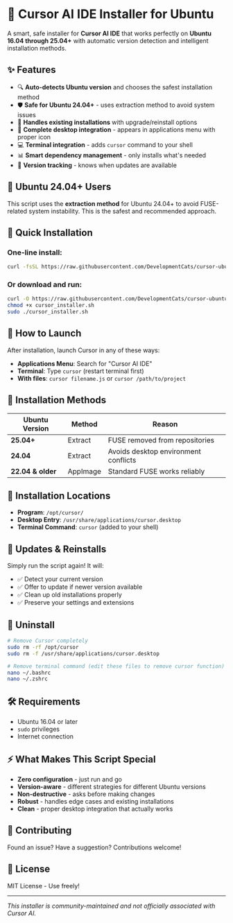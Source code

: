 # 🚀 Cursor AI IDE Installer for Ubuntu

A smart, safe installer for **Cursor AI IDE** that works perfectly on **Ubuntu 16.04 through 25.04+** with automatic version detection and intelligent installation methods.

## ✨ Features

- 🔍 **Auto-detects Ubuntu version** and chooses the safest installation method
- 🛡️ **Safe for Ubuntu 24.04+** - uses extraction method to avoid system issues
- 🔄 **Handles existing installations** with upgrade/reinstall options
- 🎨 **Complete desktop integration** - appears in applications menu with proper icon
- 💻 **Terminal integration** - adds `cursor` command to your shell
- 📊 **Smart dependency management** - only installs what's needed
- 🎯 **Version tracking** - knows when updates are available

## 🚨 Ubuntu 24.04+ Users

This script uses the **extraction method** for Ubuntu 24.04+ to avoid FUSE-related system instability. This is the safest and recommended approach.

## 🚀 Quick Installation

### One-line install:
```bash
curl -fsSL https://raw.githubusercontent.com/DevelopmentCats/cursor-ubuntu-installer/main/cursor_installer.sh | sudo bash
```

### Or download and run:
```bash
curl -O https://raw.githubusercontent.com/DevelopmentCats/cursor-ubuntu-installer/main/cursor_installer.sh
chmod +x cursor_installer.sh
sudo ./cursor_installer.sh
```

## 🎯 How to Launch

After installation, launch Cursor in any of these ways:

- **Applications Menu**: Search for "Cursor AI IDE"
- **Terminal**: Type `cursor` (restart terminal first)
- **With files**: `cursor filename.js` or `cursor /path/to/project`

## 🔧 Installation Methods

| Ubuntu Version | Method | Reason |
|---|---|---|
| **25.04+** | Extract | FUSE removed from repositories |
| **24.04** | Extract | Avoids desktop environment conflicts |
| **22.04 & older** | AppImage | Standard FUSE works reliably |

## 📁 Installation Locations

- **Program**: `/opt/cursor/`
- **Desktop Entry**: `/usr/share/applications/cursor.desktop`
- **Terminal Command**: `cursor` (added to your shell)

## 🔄 Updates & Reinstalls

Simply run the script again! It will:
- ✅ Detect your current version
- ✅ Offer to update if newer version available
- ✅ Clean up old installations properly
- ✅ Preserve your settings and extensions

## 🧹 Uninstall

```bash
# Remove Cursor completely
sudo rm -rf /opt/cursor
sudo rm -f /usr/share/applications/cursor.desktop

# Remove terminal command (edit these files to remove cursor function)
nano ~/.bashrc
nano ~/.zshrc
```

## 🛠️ Requirements

- Ubuntu 16.04 or later
- `sudo` privileges  
- Internet connection

## ⚡ What Makes This Script Special

- **Zero configuration** - just run and go
- **Version-aware** - different strategies for different Ubuntu versions
- **Non-destructive** - asks before making changes
- **Robust** - handles edge cases and existing installations
- **Clean** - proper desktop integration that actually works

## 🤝 Contributing

Found an issue? Have a suggestion? Contributions welcome!

## 📝 License

MIT License - Use freely!

---
*This installer is community-maintained and not officially associated with Cursor AI.* 